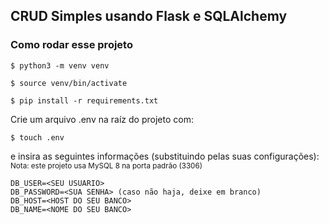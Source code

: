 ## CRUD Simples usando Flask e SQLAlchemy

### Como rodar esse projeto

```
$ python3 -m venv venv
```

```
$ source venv/bin/activate
```

```
$ pip install -r requirements.txt
```

Crie um arquivo .env na raíz do projeto com:

```
$ touch .env
```

e insira as seguintes informações (substituindo pelas suas configurações):
<small>Nota: este projeto usa MySQL 8 na porta padrão (3306)</small>

```
DB_USER=<SEU USUARIO>
DB_PASSWORD=<SUA SENHA> (caso não haja, deixe em branco)
DB_HOST=<HOST DO SEU BANCO>
DB_NAME=<NOME DO SEU BANCO>
```
